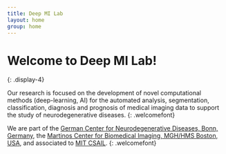 ```yaml
---
title: Deep MI Lab 
layout: home
group: home
---
```


# Welcome to Deep MI Lab!
{: .display-4}

Our research is focused on the development of novel computational methods (deep-learning, AI) for the automated analysis, segmentation, classification, diagnosis and prognosis of medical imaging data to support the study of neurodegenerative diseases.
{: .welcomefont}

We are part of the [German Center for Neurodegenerative Diseases, Bonn, Germany](https://www.dzne.de/en/research/research-areas/population-health-sciences/forschungsgruppen/reuter/research-areasfocus/), the [Martinos Center for Biomedical Imaging, MGH/HMS Boston, USA](https://www.nmr.mgh.harvard.edu/user/7284), and associated to [MIT CSAIL](http://reuter.mit.edu). 
{: .welcomefont}


